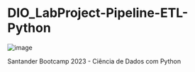 # DIO_LabProject-Pipeline-ETL-Python
![image](https://github.com/aemarque/DIO_LabProject-Pipeline-ETL-Python/assets/136276814/ca1b8127-4112-46fd-8ec6-0c1d95f879fa)

Santander Bootcamp 2023 - Ciência de Dados com Python



